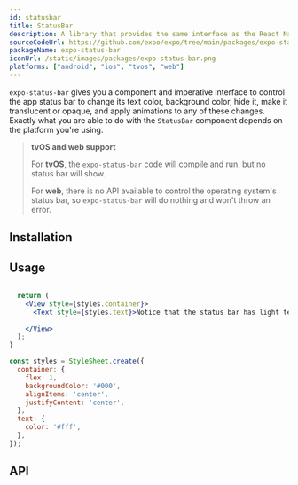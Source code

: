 ```yaml
---
id: statusbar
title: StatusBar
description: A library that provides the same interface as the React Native StatusBar API, but with slightly different defaults to work great in Expo environments.
sourceCodeUrl: https://github.com/expo/expo/tree/main/packages/expo-status-bar
packageName: expo-status-bar
iconUrl: /static/images/packages/expo-status-bar.png
platforms: ["android", "ios", "tvos", "web"]
---
```


`expo-status-bar` gives you a component and imperative interface to control the app status bar to change its text color, background color, hide it, make it translucent or opaque, and apply animations to any of these changes. Exactly what you are able to do with the `StatusBar` component depends on the platform you're using.

> **tvOS and web support**
>
> For **tvOS**, the `expo-status-bar` code will compile and run, but no status bar will show.
>
> For **web**, there is no API available to control the operating system's status bar, so `expo-status-bar` will do nothing and won't throw an error.

## Installation

## Usage

```jsx collapseHeight=310

  return (
    <View style={styles.container}>
      <Text style={styles.text}>Notice that the status bar has light text!</Text>
      
    </View>
  );
}

const styles = StyleSheet.create({
  container: {
    flex: 1,
    backgroundColor: '#000',
    alignItems: 'center',
    justifyContent: 'center',
  },
  text: {
    color: '#fff',
  },
});
```

## API

```js

```